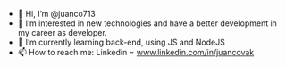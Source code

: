 - 👋 Hi, I’m @juanco713
- 👀 I’m interested in new technologies and have a better development in my career as developer.
- 🌱 I’m currently learning back-end, using JS and NodeJS
- 📫 How to reach me: Linkedin = www.linkedin.com/in/juancovak

<!---
juanco713/juanco713 is a ✨ special ✨ repository because its `README.md` (this file) appears on your GitHub profile.
You can click the Preview link to take a look at your changes.
--->
